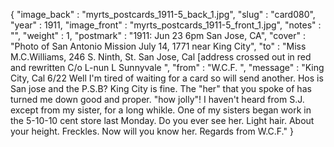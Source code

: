 {
  "image_back" : "myrts_postcards_1911-5_back_1.jpg",
  "slug" : "card080",
  "year" : 1911,
  "image_front" : "myrts_postcards_1911-5_front_1.jpg",
  "notes" : "",
  "weight" : 1,
  "postmark" : "1911: Jun 23 6pm San Jose, CA",
  "cover" : "Photo of San Antonio Mission July 14, 1771 near King City",
  "to" : "Miss M.C.Williams, 246 S. Ninth, St. San Jose, Cal [address crossed out in red and rewritten C/o L-nun L Sunnyvale ",
  "from" : "W.C.F. ",
  "message" : "King City, Cal 6/22 Well I'm tired of waiting for a card so will send another. Hos is San jose and the P.S.B? King City is fine. The \"her\" that you spoke of has turned me down good and proper. \"how jolly\"! I haven't heard from S.J. except from my sister, for a long whikle. One of my sisters began work in the 5-10-10 cent store last Monday. Do you ever see her. Light hair. About your height. Freckles. Now will you know her. Regards from W.C.F."
}
